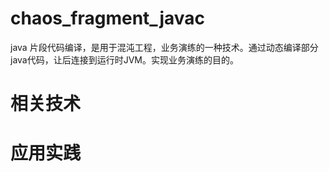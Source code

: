 # chaos_fragment_javac

java 片段代码编译，是用于混沌工程，业务演练的一种技术。通过动态编译部分java代码，让后连接到运行时JVM。实现业务演练的目的。


# 相关技术



# 应用实践
